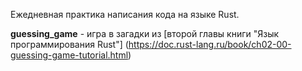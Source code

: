 Ежедневная практика написания кода на языке Rust.

**guessing_game** - игра в загадки из [второй главы книги "Язык программирования Rust"] (https://doc.rust-lang.ru/book/ch02-00-guessing-game-tutorial.html)
